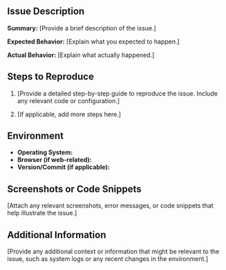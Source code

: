 ## Issue Description

**Summary:**
[Provide a brief description of the issue.]

**Expected Behavior:**
[Explain what you expected to happen.]

**Actual Behavior:**
[Explain what actually happened.]

## Steps to Reproduce

1. [Provide a detailed step-by-step guide to reproduce the issue. Include any relevant code or configuration.]

2. [If applicable, add more steps here.]

## Environment

- **Operating System:**
- **Browser (if web-related):**
- **Version/Commit (if applicable):**

## Screenshots or Code Snippets

[Attach any relevant screenshots, error messages, or code snippets that help illustrate the issue.]

## Additional Information

[Provide any additional context or information that might be relevant to the issue, such as system logs or any recent changes in the environment.]
